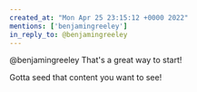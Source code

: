 ```yaml
---
created_at: "Mon Apr 25 23:15:12 +0000 2022"
mentions: ['benjamingreeley']
in_reply_to: @benjamingreeley
---
```


@benjamingreeley That's a great way to start!

Gotta seed that content you want to see!
